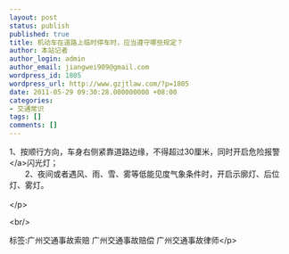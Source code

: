 ```yaml
---
layout: post
status: publish
published: true
title: 机动车在道路上临时停车时，应当遵守哪些规定？
author: 本站记者
author_login: admin
author_email: jiangwei909@gmail.com
wordpress_id: 1805
wordpress_url: http://www.gzjtlaw.com/?p=1805
date: 2011-05-29 09:30:28.000000000 +08:00
categories:
- 交通常识
tags: []
comments: []
---
```

<p>1、按顺行方向，车身右侧紧靠道路边缘，不得超过30厘米，同时开启危险<a>报警<&#47;a>闪光灯； <br>　　2、夜间或者遇风、雨、雪、雾等低能见度气象条件时，开启示廓灯、后位灯、雾灯。 <br><br><&#47;p><br&#47;><p>标签:广州交通事故索赔 广州交通事故赔偿 广州交通事故律师<&#47;p>
